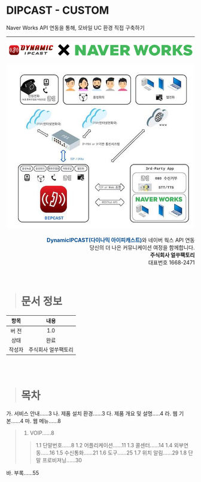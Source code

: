 # DIPCAST - CUSTOM

Naver Works API 연동을 통해, 모바일 UC 환경 직접 구축하기
***
<img src="resources/images/dipcastXnaverworksapi.png" /><br>

<center><img src="resources/images/service-map.jpeg"></center>
<br>
<div style="text-align: right"><span style="color:#00498c"><b>DynamicIPCAST(다이나믹 아이피캐스트)</b></span>와 네이버 웍스 API 연동</div>

<div style="text-align: right">당신의 더 나은 커뮤니케이션 여정을 함께합니다.</div>
<div style="text-align: right"><b>주식회사 얼쑤팩토리</b></div>
<div style="text-align: right">대표번호 1668-2471</div>

<br>
<br>

> # 문서 정보

| 항목 | 내용 |
|:---:|:---:|
|버 전|1.0|
| 상태 | 완료 |
| 작성자 | 주식회사 얼쑤팩토리 |

<br>
<br>

> # 목차  

가. 서비스 안내......3
나. 제품 설치 환경......3
다. 제품 개요 및 설명.....4
라. 웹 기본......4
마. 웹 메뉴......8
>
> 1. VOIP......8
>
> > 1.1 단말번호......8
> > 1.2 어플리케이션......11
> > 1.3 콜센터......14
> > 1.4 외부연동......16
> > 1.5 수신통화......21
> > 1.6 도구......25
> > 1.7 위치 알림......29
> > 1.8 단말 프로비져닝......30

바. 부록......55  

